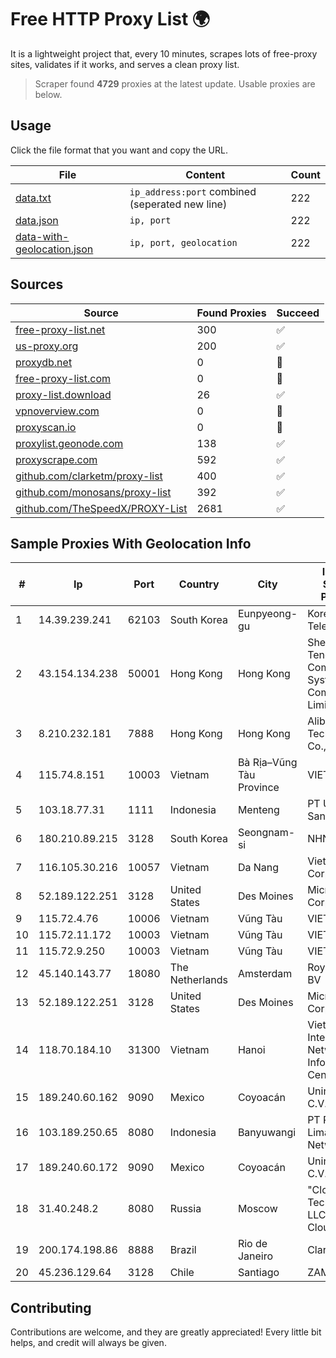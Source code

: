 
# Free HTTP Proxy List 🌍

It is a lightweight project that, every 10 minutes, scrapes lots of free-proxy sites, validates if it works, and serves a clean proxy list.


> Scraper found **4729** proxies at the latest update. Usable proxies are below.

## Usage

Click the file format that you want and copy the URL.


|File|Content|Count|
|----|-------|-----|
|[data.txt](https://raw.githubusercontent.com/themiralay/Proxy-List-World/master/data.txt)|`ip_address:port` combined (seperated new line)|222|
|[data.json](https://raw.githubusercontent.com/themiralay/Proxy-List-World/master/data.json)|`ip, port`|222|
|[data-with-geolocation.json](https://raw.githubusercontent.com/themiralay/Proxy-List-World/master/data-with-geolocation.json)|`ip, port, geolocation`|222|

## Sources

|Source|Found Proxies|Succeed|
|------|-------------|-------|
|[free-proxy-list.net](https://free-proxy-list.net)|300|✅|
|[us-proxy.org](https://www.us-proxy.org)|200|✅|
|[proxydb.net](http://proxydb.net)|0|🚫|
|[free-proxy-list.com](https://free-proxy-list.com/?page=&port=&type%5B%5D=http&type%5B%5D=https&up_time=0&search=Search)|0|🚫|
|[proxy-list.download](https://www.proxy-list.download/HTTP)|26|✅|
|[vpnoverview.com](https://vpnoverview.com/privacy/anonymous-browsing/free-proxy-servers)|0|🚫|
|[proxyscan.io](https://www.proxyscan.io)|0|🚫|
|[proxylist.geonode.com](https://proxylist.geonode.com/api/proxy-list?limit=300&page=1&sort_by=lastChecked&sort_type=desc&protocols=http,https)|138|✅|
|[proxyscrape.com](https://api.proxyscrape.com/v2/?request=displayproxies&protocol=http&timeout=10000&country=all&ssl=all&anonymity=all)|592|✅|
|[github.com/clarketm/proxy-list](https://raw.githubusercontent.com/clarketm/proxy-list/master/proxy-list-raw.txt)|400|✅|
|[github.com/monosans/proxy-list](https://raw.githubusercontent.com/monosans/proxy-list/main/proxies/http.txt)|392|✅|
|[github.com/TheSpeedX/PROXY-List](https://raw.githubusercontent.com/TheSpeedX/PROXY-List/master/http.txt)|2681|✅|


## Sample Proxies With Geolocation Info

|#|Ip|Port|Country|City|Internet Service Provider|
|-|--|----|-------|----|-------------------------|
|1|14.39.239.241|62103|South Korea|Eunpyeong-gu|Korea Telecom|
|2|43.154.134.238|50001|Hong Kong|Hong Kong|Shenzhen Tencent Computer Systems Company Limited|
|3|8.210.232.181|7888|Hong Kong|Hong Kong|Alibaba (US) Technology Co., Ltd.|
|4|115.74.8.151|10003|Vietnam|Bà Rịa–Vũng Tàu Province|VIETELxdsl|
|5|103.18.77.31|1111|Indonesia|Menteng|PT Usaha Adi Sanggoro|
|6|180.210.89.215|3128|South Korea|Seongnam-si|NHNCLOUD|
|7|116.105.30.216|10057|Vietnam|Da Nang|Viettel Corporation|
|8|52.189.122.251|3128|United States|Des Moines|Microsoft Corporation|
|9|115.72.4.76|10006|Vietnam|Vũng Tàu|VIETELmetro|
|10|115.72.11.172|10003|Vietnam|Vũng Tàu|VIETELmetro|
|11|115.72.9.250|10003|Vietnam|Vũng Tàu|VIETELmetro|
|12|45.140.143.77|18080|The Netherlands|Amsterdam|RoyaleHosting BV|
|13|52.189.122.251|3128|United States|Des Moines|Microsoft Corporation|
|14|118.70.184.10|31300|Vietnam|Hanoi|Vietnam Internet Network Information Center|
|15|189.240.60.162|9090|Mexico|Coyoacán|Uninet S.A. de C.V.|
|16|103.189.250.65|8080|Indonesia|Banyuwangi|PT Pandawa Lima Java Network|
|17|189.240.60.172|9090|Mexico|Coyoacán|Uninet S.A. de C.V.|
|18|31.40.248.2|8080|Russia|Moscow|"Cloud Technologies" LLC trading as Cloud.ru|
|19|200.174.198.86|8888|Brazil|Rio de Janeiro|Claro S.A|
|20|45.236.129.64|3128|Chile|Santiago|ZAM LTDA.|



## Contributing

Contributions are welcome, and they are greatly appreciated! Every
little bit helps, and credit will always be given.

